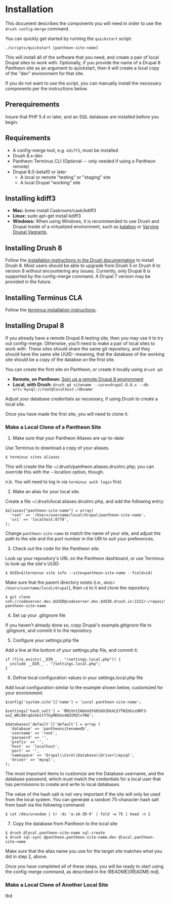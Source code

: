 # Installation

This document describes the components you will need in order to use the `drush config-merge` command.

You can quickly get started by running the `quickstart` script:
```
./scripts/quickstart [pantheon-site-name]
```
This will install all of the software that you need, and create a pair of local Drupal sites to work with.  Optionally, if you provide the name of a Drupal 8 Pantheon site as an argument to quickstart, then it will create a local copy of the "dev" environment for that site.

If you do not want to use the script, you can manually install the necessary components per the instructions below.

## Prerequirements

Insure that PHP 5.4 or later, and an SQL database are installed before you begin.

## Requirements

* A config-merge tool, e.g. `kdiff3`, must be installed
* Drush 8.x-dev
* Pantheon Terminus CLI (Optional -- only needed if using a Pantheon remote)
* Drupal 8.0-beta10 or later
  * A local or remote "testing" or "staging" site
  * A local Drupal "working" site

## Installing kdiff3

* **Mac:** brew install Caskroom/cask/kdiff3
* **Linux:** sudo apt-get install kdiff3
* **Windows:** When using Windows, it is recommended to use Drush and Drupal inside of a virtualized environment, such as [kalabox](http://www.kalamuna.com/products/kalabox/) or [Varying Drupal Vagrants](https://github.com/gman29/varying-drupal-vagrants/blob/master/www/vvv-hosts).

## Installing Drush 8
Follow the [installation instructions in the Drush documentation](http://docs.drush.org/en/master/install/) to install Drush 8.  Most users should be able to upgrade from Drush 5 or Drush 6 to version 8 without encountering any issues.  Currently, only Drupal 8 is supported by the config-merge command.  A Drupal 7 version may be provided in the future.

## Installing Terminus CLA

Follow the [terminus installation instructions](https://github.com/pantheon-systems/cli/wiki/Installation).

## Installing Drupal 8
If you already have a remote Drupal 8 testing site, then you may use it to try out config-merge.  Otherwise, you'll need to make a pair of local sites to work with.  These sites should share the same git repository, and they should have the same site UUID--meaning, that the database of the working site should be a copy of the databse on the first site.

You can create the first site on Pantheon, or create it locally using `drush qd`:

* **Remote, on Pantheon:** [Spin up a remote Drupal 8 environment](https://dashboard.pantheon.io/products/drupal8/spinup)
* **Local, with Drush:** `drush qd sitename --core=drupal-8.0.x --db-url='mysql://root@localhost:/dbname'`

Adjust your database credentials as necessary, if using Drush to create a local site.

Once you have made the first site, you will need to clone it.

### Make a Local Clone of a Pantheon Site

1. Make sure that your Pantheon Aliases are up-to-date:

Use Terminus to download a copy of your aliases.
```
$ terminus sites aliases
```
This will create the file ~/.drush/pantheon.aliases.drushrc.php; you can override this with the --location option, though.

n.b. You will need to log in via `terminus auth login` first.

2. Make an alias for your local site.

Create a file ~/.drush/local.aliases.drushrc.php, and add the following entry:
```
$aliases["pantheon-site-name"] = array(
  'root' => '/Users/username/local/drupal/pantheon-site-name',
  'uri' => 'localhost:8778',
);
```
Change `pantheon-site-name` to match the name of your site, and adjust the path to the site and the port number in the URI to suit your preferences.

3. Check out the code for the Pantheon site.

Look up your repository's URL on the Pantheon dashboard, or use Terminus to look up the site's UUID:
```
$ UUID=$(terminus site info --site=pantheon-site-name --field=id)
```
Make sure that the parent directory exists (i.e., `mkdir /Users/username/local/drupal`), then `cd` to it and clone the repository.
```
$ git clone ssh://codeserver.dev.$UUID@codeserver.dev.$UUID.drush.in:2222/~/repository.git pantheon-site-name
```

4. Set up your .gitignore file

If you haven't already done so, copy Drupal's example.gitignore file to .gitignore, and commit it to the repository.

5. Configure your settings.php file

Add a line at the bottom of your settings.php file, and commit it:

```
if (file_exists(__DIR__ . "/settings.local.php")) {
  include __DIR__ . "/settings.local.php";
}
```

6. Define local configuration values in your settings.local.php file

Add local configuration similar to the example shown below, customized for your environment:
```
$config['system.site']['name'] = 'Local pantheon-site-name';

$settings['hash_salt'] = 'RMiVntIAbUxQYG8SbO1DkXLEYTNZdGzsDRF3-axZ_WRi96rqOskbitY7byMDkUx4QUIMZtvfWQ';

$databases['default']['default'] = array (
  'database' => 'pantheonsitenamedb',
  'username' => 'root',
  'password' => '',
  'prefix' => '',
  'host' => 'localhost',
  'port' => '',
  'namespace' => 'Drupal\\Core\\Database\\Driver\\mysql',
  'driver' => 'mysql',
);
```
The most important items to customize are the Database username, and the database password, which must match the credentials for a local user that has permissions to create and write to local databases.

The value of the hash salt is not very important if the site will only be used from the local system.  You can generate a random 75-character hash salt from bash via the following command:
```
$ cat /dev/urandom | tr -dc 'a-zA-Z0-9' | fold -w 75 | head -n 1
```

7. Copy the database from Pantheon to the local site

```
$ drush @local.pantheon-site-name sql-create
$ drush sql-sync @pantheon.pantheon-site-name.dev @local.pantheon-site-name
```

Make sure that the alias name you use for the target site matches what you did in step 2, above.

Once you have completed all of these steps, you will be ready to start using the config-merge command, as described in the (README)[README.md].

### Make a Local Clone of Another Local Site

tbd
